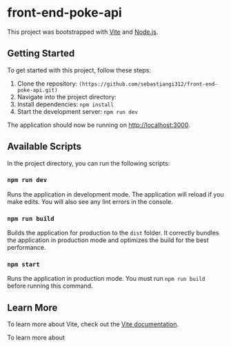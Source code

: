 # front-end-poke-api

This project was bootstrapped with [Vite](https://vitejs.dev/) and [Node.js](https://nodejs.org/).

## Getting Started

To get started with this project, follow these steps:

1. Clone the repository: `(https://github.com/sebastiangi312/front-end-poke-api.git)`
2. Navigate into the project directory: 
3. Install dependencies: `npm install`
4. Start the development server: `npm run dev`

The application should now be running on [http://localhost:3000](http://localhost:3000).

## Available Scripts

In the project directory, you can run the following scripts:

### `npm run dev`

Runs the application in development mode. The application will reload if you make edits. You will also see any lint errors in the console.

### `npm run build`

Builds the application for production to the `dist` folder. It correctly bundles the application in production mode and optimizes the build for the best performance.

### `npm start`

Runs the application in production mode. You must run `npm run build` before running this command.

## Learn More

To learn more about Vite, check out the [Vite documentation](https://vitejs.dev/guide/).

To learn more about
